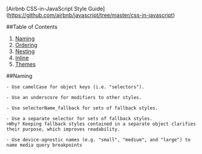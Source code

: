 ﻿[Airbnb CSS-in-JavaScript Style Guide] (https://github.com/airbnb/javascript/tree/master/css-in-javascript)


##Table of Contents

1. [Naming](#naming)
1. [Ordering](#ordering)
1. [Nesting](#nesting)
1. [Inline](#inline)
1. [Themes](#themes)

##Naming

    - Use camelCase for object keys (i.e. "selectors").
    
    - Use an underscore for modifiers to other styles.
    
    - Use selectorName_fallback for sets of fallback styles.
    
    - Use a separate selector for sets of fallback styles.
    >Why? Keeping fallback styles contained in a separate object clarifies their purpose, which improves readability.

    - Use device-agnostic names (e.g. "small", "medium", and "large") to name media query breakpoints


